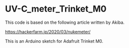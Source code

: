 # UV-C_meter_Trinket_M0

This code is based on the following article written by Akiba.

https://hackerfarm.jp/2020/03/nukemeter/

This is an Arduino sketch for Adafruit Trinket M0.


